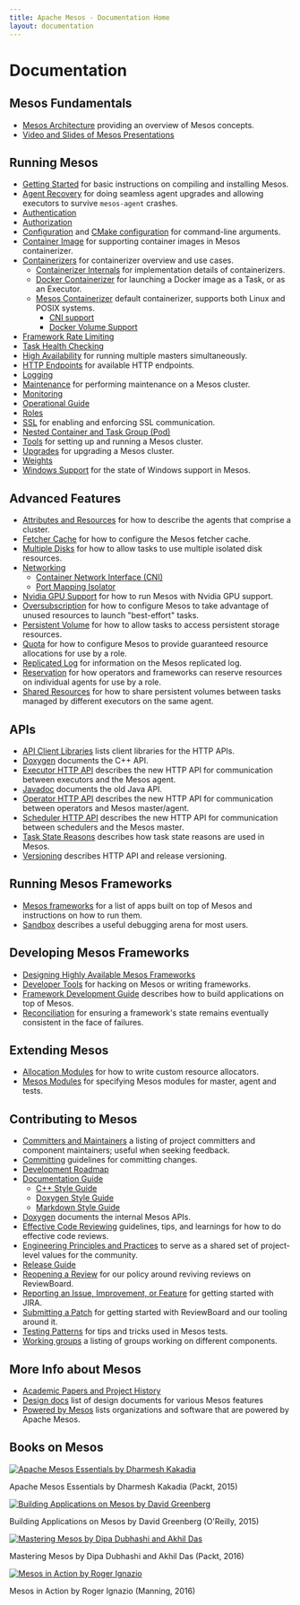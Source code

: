 ```yaml
---
title: Apache Mesos - Documentation Home
layout: documentation
---
```


# Documentation


## Mesos Fundamentals

* [Mesos Architecture](architecture.md) providing an overview of Mesos concepts.
* [Video and Slides of Mesos Presentations](presentations.md)


## Running Mesos

* [Getting Started](getting-started.md) for basic instructions on compiling and installing Mesos.
* [Agent Recovery](agent-recovery.md) for doing seamless agent upgrades and allowing executors to survive `mesos-agent` crashes.
* [Authentication](authentication.md)
* [Authorization](authorization.md)
* [Configuration](configuration.md) and [CMake configuration](configuration-cmake.md) for command-line arguments.
* [Container Image](container-image.md) for supporting container images in Mesos containerizer.
* [Containerizers](containerizers.md) for containerizer overview and use cases.
  * [Containerizer Internals](containerizer-internals.md) for implementation details of containerizers.
  * [Docker Containerizer](docker-containerizer.md) for launching a Docker image as a Task, or as an Executor.
  * [Mesos Containerizer](mesos-containerizer.md) default containerizer, supports both Linux and POSIX systems.
    * [CNI support](cni.md)
    * [Docker Volume Support](docker-volume.md)
* [Framework Rate Limiting](framework-rate-limiting.md)
* [Task Health Checking](health-checks.md)
* [High Availability](high-availability.md) for running multiple masters simultaneously.
* [HTTP Endpoints](endpoints/) for available HTTP endpoints.
* [Logging](logging.md)
* [Maintenance](maintenance.md) for performing maintenance on a Mesos cluster.
* [Monitoring](monitoring.md)
* [Operational Guide](operational-guide.md)
* [Roles](roles.md)
* [SSL](ssl.md) for enabling and enforcing SSL communication.
* [Nested Container and Task Group (Pod)](nested-container-and-task-group.md)
* [Tools](tools.md) for setting up and running a Mesos cluster.
* [Upgrades](upgrades.md) for upgrading a Mesos cluster.
* [Weights](weights.md)
* [Windows Support](windows.md) for the state of Windows support in Mesos.


## Advanced Features

* [Attributes and Resources](attributes-resources.md) for how to describe the agents that comprise a cluster.
* [Fetcher Cache](fetcher.md) for how to configure the Mesos fetcher cache.
* [Multiple Disks](multiple-disk.md) for how to allow tasks to use multiple isolated disk resources.
* [Networking](networking.md)
  * [Container Network Interface (CNI)](cni.md)
  * [Port Mapping Isolator](port-mapping-isolator.md)
* [Nvidia GPU Support](gpu-support.md) for how to run Mesos with Nvidia GPU support.
* [Oversubscription](oversubscription.md) for how to configure Mesos to take advantage of unused resources to launch "best-effort" tasks.
* [Persistent Volume](persistent-volume.md) for how to allow tasks to access persistent storage resources.
* [Quota](quota.md) for how to configure Mesos to provide guaranteed resource allocations for use by a role.
* [Replicated Log](replicated-log-internals.md) for information on the Mesos replicated log.
* [Reservation](reservation.md) for how operators and frameworks can reserve resources on individual agents for use by a role.
* [Shared Resources](shared-resources.md) for how to share persistent volumes between tasks managed by different executors on the same agent.


## APIs
* [API Client Libraries](api-client-libraries.md) lists client libraries for the HTTP APIs.
* [Doxygen](/api/latest/c++/namespacemesos.html) documents the C++ API.
* [Executor HTTP API](executor-http-api.md) describes the new HTTP API for communication between executors and the Mesos agent.
* [Javadoc](/api/latest/java/) documents the old Java API.
* [Operator HTTP API](operator-http-api.md) describes the new HTTP API for communication between operators and Mesos master/agent.
* [Scheduler HTTP API](scheduler-http-api.md) describes the new HTTP API for communication between schedulers and the Mesos master.
* [Task State Reasons](task-state-reasons.md) describes how task state reasons are used in Mesos.
* [Versioning](versioning.md) describes HTTP API and release versioning.


## Running Mesos Frameworks

* [Mesos frameworks](frameworks.md) for a list of apps built on top of Mesos and instructions on how to run them.
* [Sandbox](sandbox.md) describes a useful debugging arena for most users.


## Developing Mesos Frameworks

* [Designing Highly Available Mesos Frameworks](high-availability-framework-guide.md)
* [Developer Tools](tools.md) for hacking on Mesos or writing frameworks.
* [Framework Development Guide](app-framework-development-guide.md) describes how to build applications on top of Mesos.
* [Reconciliation](reconciliation.md) for ensuring a framework's state remains eventually consistent in the face of failures.


## Extending Mesos

* [Allocation Modules](allocation-module.md) for how to write custom resource allocators.
* [Mesos Modules](modules.md) for specifying Mesos modules for master, agent and tests.


## Contributing to Mesos

* [Committers and Maintainers](committers.md) a listing of project committers and component maintainers; useful when seeking feedback.
* [Committing](committing.md) guidelines for committing changes.
* [Development Roadmap](roadmap.md)
* [Documentation Guide](documentation-guide.md)
  * [C++ Style Guide](c++-style-guide.md)
  * [Doxygen Style Guide](doxygen-style-guide.md)
  * [Markdown Style Guide](markdown-style-guide.md)
* [Doxygen](/api/latest/c++/) documents the internal Mesos APIs.
* [Effective Code Reviewing](effective-code-reviewing.md) guidelines, tips, and learnings for how to do effective code reviews.
* [Engineering Principles and Practices](engineering-principles-and-practices.md) to serve as a shared set of project-level values for the community.
* [Release Guide](release-guide.md)
* [Reopening a Review](reopening-reviews.md) for our policy around reviving reviews on ReviewBoard.
* [Reporting an Issue, Improvement, or Feature](reporting-a-bug.md) for getting started with JIRA.
* [Submitting a Patch](submitting-a-patch.md) for getting started with ReviewBoard and our tooling around it.
* [Testing Patterns](testing-patterns.md) for tips and tricks used in Mesos tests.
* [Working groups](working-groups.md) a listing of groups working on different components.


## More Info about Mesos

* [Academic Papers and Project History](https://www.usenix.org/conference/nsdi11/mesos-platform-fine-grained-resource-sharing-data-center)
* [Design docs](design-docs.md) list of design documents for various Mesos features
* [Powered by Mesos](powered-by-mesos.md) lists organizations and software that are powered by Apache Mesos.


## Books on Mesos

<div class="row">
  <div class="col-xs-6 col-md-4">
    <a href="https://www.packtpub.com/big-data-and-business-intelligence/apache-mesos-essentials" class="thumbnail">
      <img src="https://www.packtpub.com/sites/default/files/9781783288762.png" alt="Apache Mesos Essentials by Dharmesh Kakadia">
    </a>
    <p class="text-center">Apache Mesos Essentials by Dharmesh Kakadia (Packt, 2015)</p>
  </div>
  <div class="col-xs-6 col-md-4">
    <a href="http://shop.oreilly.com/product/0636920039952.do" class="thumbnail">
      <img src="http://akamaicovers.oreilly.com/images/0636920039952/lrg.jpg" alt="Building Applications on Mesos by David Greenberg">
    </a>
    <p class="text-center">Building Applications on Mesos by David Greenberg (O'Reilly, 2015)</p>
  </div>
  <div class="col-xs-6 col-md-4">
    <a href="https://www.packtpub.com/big-data-and-business-intelligence/mastering-mesos" class="thumbnail">
      <img src="https://www.packtpub.com/sites/default/files/6249OS_5186%20Mastering%20Mesos.jpg" alt="Mastering Mesos by Dipa Dubhashi and Akhil Das">
    </a>
    <p class="text-center">Mastering Mesos by Dipa Dubhashi and Akhil Das (Packt, 2016)</p>
  </div>
  <div class="col-xs-6 col-md-4">
    <a href="https://www.manning.com/books/mesos-in-action" class="thumbnail">
      <img src="https://images.manning.com/255/340/resize/book/d/62f5c9b-0946-4569-ad50-ffdb84876ddc/Ignazio-Mesos-HI.png" alt="Mesos in Action by Roger Ignazio">
    </a>
  <p class="text-center">Mesos in Action by Roger Ignazio (Manning, 2016)
  </div>
</div>
